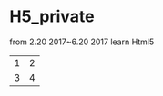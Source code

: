 # H5_private
from 2.20 2017~6.20 2017 learn Html5
<html>
  <body>
    <table>
      <tr>
        <td>1</td>
        <td>2</td>
      </tr>
      <tr>
        <td>3</td>
        <td>4</td>
      </tr>
    </table>
  </body>
</html>
